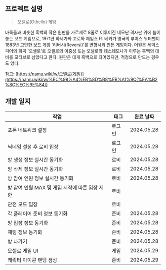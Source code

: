 ## 프로젝트 설명

> 오델로(Othello) 게임
> 

바둑돌과 비슷한 흑백의 작은 원판을 가로세로 8줄로 이루어진 네모난 격자판 위에 늘어놓는 보드 게임으로, 1971년 하세가와 고로와 제임스 R. 베커가 영국의 루이스 워터맨이 1883년 고안한 보드 게임 '리버시(Reversi)'를 변형시켜 만든 게임이다. 어원은 세익스피어의 희곡 '오셀로'로 오셀로의 이중성 또는 오셀로와 데스데모나가 이루는 흑백의 대비를 모티브로 삼았다고 한다. 원판은 대개 흑백으로 되어있지만, 적청으로 만드는 경우도 있다.

참고: [https://namu.wiki/w/오델로(게임)](https://namu.wiki/w/%EC%98%A4%EB%8D%B8%EB%A1%9C(%EA%B2%8C%EC%9E%84))

## 개발 일지

| 작업 | 태그 | 완료 날짜 |
| --- | --- | --- |
| 포톤 네트워크 설정 | 로그인 | 2024.05.28 |
| 닉네임 설정 후 로비 입장 | 로그인 | 2024.05.28 |
| 방 생성 정보 실시간 동기화 | 로비 | 2024.05.28 |
| 방 삭제 정보 실시간 동기화 | 로비 | 2024.05.28 |
| 방 참여 인원 정보 실시간 동기화 | 로비 | 2024.05.28 |
| 방 참여 인원 MAX 및 게임 시작에 따른 입장 제한 | 로비 |  |
| 관전 모드 입장 | 로비 | |
| 각 플레이어 준비 정보 동기화 | 준비 | 2024.05.28 |
| 방 입장 정보 동기화 | 준비 | 2024.05.28 |
| 채팅 정보 동기화 | 준비 | 2024.05.28 |
| 방 나가기 | 준비 | 2024.05.28 |
| 오셀로 게임 UI | 게임 | 2024.05.29 |
| 캐릭터 아이콘 랜덤 생성 | 준비 | 2024.05.29 |